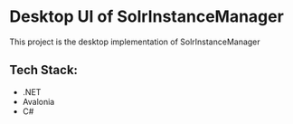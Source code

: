 # Desktop UI of SolrInstanceManager

This project is the desktop implementation of SolrInstanceManager

## Tech Stack:

- .NET
- Avalonia
- C#
